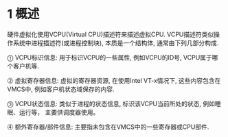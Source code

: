 # 1 概述

硬件虚拟化使用VCPU(Virtual CPU)描述符来描述虚拟CPU. VCPU描述符类似操作系统中进程描述符(或进程控制块), 本质是一个结构体, 通常由下列几部分构成.

⓵ VCPU标识信息: 用于标识VCPU的一些属性, 例如VCPU的ID号, VCPU属于哪个客户机等.

⓶ 虚拟寄存器信息: 虚拟的寄存器资源, 在使用Intel VT\-x情况下, 这些内容包含在VMCS中, 例如客户机状态域保存的内容.

⓷ VCPU状态信息: 类似于进程的状态信息, 标识该VCPU当前所处的状态, 例如睡眠、运行等， 主要供调度器使用。

⓸ 额外寄存器/部件信息: 主要指未包含在VMCS中的一些寄存器或CPU部件. 